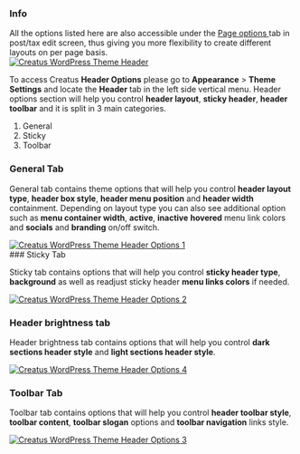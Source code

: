 <div class="thz-notification thz-notification-blue">
	<h3 class="thz-notification-title">Info</h3>
	<div>
	All the options listed here are also accessible under the <a class="thz-lightbox mfp-image" href="../../docs-media/post-page-options.jpg?v=2" data-mfp-title="Creatus WordPress Theme Post Page Options" data-modal-size="large"> Page options </a> tab in post/tax edit screen, thus giving you more flexibility to create different layouts on per page basis.
	</div>
</div>

<div class="thz-lightbox-gallery" markdown="1">

<div class="thz-doc-image max">
<a class="thz-lightbox mfp-image" href="../../docs-media/header.jpg" data-mfp-title="Creatus WordPress Theme Header" data-modal-size="large">
	<img src="../../docs-media/header.jpg" alt="Creatus WordPress Theme Header" />
</a>
</div>

To access Creatus __Header Options__ please go to __Appearance__ >  __Theme Settings__ and locate the __Header__ tab in the left side vertical menu. Header options section will help you control __header layout__, __sticky header__, __header toolbar__ and it is split in 3 main categories.
1. General
2. Sticky
3. Toolbar

### General Tab

General tab contains theme options that will help you control __header layout type__, __header box style__, __header menu position__ and __header width__ containment. Depending on layout type you can also see additional option such as __menu container width__, __active__, __inactive__ __hovered__ menu link colors and __socials__ and __branding__ on/off switch.

<div class="thz-doc-image max">
<a class="thz-lightbox mfp-image" href="../../docs-media/header-options-1.jpg?v=2" data-mfp-title="Creatus WordPress Theme Admin Header General Tab" data-modal-size="large">
	<img src="../../docs-media/header-options-1.jpg?v=2" alt="Creatus WordPress Theme Header Options 1" />
</a>
</div>
### Sticky Tab

Sticky tab contains options that will help you control __sticky header type__, __background__ as well as readjust sticky header __menu links colors__ if needed.

<div class="thz-doc-image max">
<a class="thz-lightbox mfp-image" href="../../docs-media/header-options-2.jpg?v=2" data-mfp-title="Creatus WordPress Theme Admin Header Sticky Tab" data-modal-size="large">
	<img src="../../docs-media/header-options-2.jpg?v=2" alt="Creatus WordPress Theme Header Options 2" />
</a>
</div>

### Header brightness tab
 
Header brightness tab contains options that will help you control __dark sections header style__ and __light sections header style__.

<div class="thz-doc-image max">
<a class="thz-lightbox mfp-image" href="../../docs-media/header-options-4.jpg?" data-mfp-title="Creatus WordPress Theme Admin Header Sticky Tab" data-modal-size="large">
	<img src="../../docs-media/header-options-4.jpg?" alt="Creatus WordPress Theme Header Options 4" />
</a>
</div>


### Toolbar Tab

Toolbar tab contains options that will help you control __header toolbar style__, __toolbar content__, __toolbar slogan__ options and __toolbar navigation__ links style. 

<div class="thz-doc-image max">
<a class="thz-lightbox mfp-image" href="../../docs-media/header-options-3.jpg?v=2" data-mfp-title="Creatus WordPress Theme Header Toolbar Tab" data-modal-size="large">
	<img src="../../docs-media/header-options-3.jpg?v=2" alt="Creatus WordPress Theme Header Options 3" />
</a>
</div>

</div>